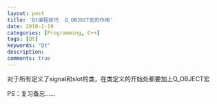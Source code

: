 ```yaml
---
layout: post
title: 'Qt编程技巧  Q_OBJECT宏的作用'
date: 2010-1-19
categories: [Programming, C++]
tags: [Qt]
keywords: "Qt"
description: 
comments: true
---
```


对于所有定义了signal和slot的类，在类定义的开始处都要加上Q_OBJECT宏

PS：复习备忘......
